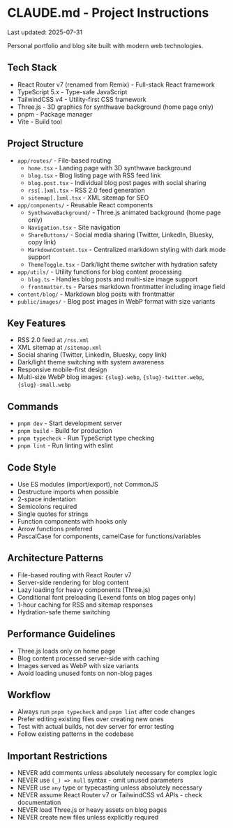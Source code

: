# CLAUDE.md - Project Instructions

Last updated: 2025-07-31

Personal portfolio and blog site built with modern web technologies.

## Tech Stack

- React Router v7 (renamed from Remix) - Full-stack React framework
- TypeScript 5.x - Type-safe JavaScript
- TailwindCSS v4 - Utility-first CSS framework
- Three.js - 3D graphics for synthwave background (home page only)
- pnpm - Package manager
- Vite - Build tool

## Project Structure

- `app/routes/` - File-based routing
  - `home.tsx` - Landing page with 3D synthwave background
  - `blog.tsx` - Blog listing page with RSS feed link
  - `blog.post.tsx` - Individual blog post pages with social sharing
  - `rss[.]xml.tsx` - RSS 2.0 feed generation
  - `sitemap[.]xml.tsx` - XML sitemap for SEO
- `app/components/` - Reusable React components
  - `SynthwaveBackground/` - Three.js animated background (home page only)
  - `Navigation.tsx` - Site navigation
  - `ShareButtons/` - Social media sharing (Twitter, LinkedIn, Bluesky, copy link)
  - `MarkdownContent.tsx` - Centralized markdown styling with dark mode support
  - `ThemeToggle.tsx` - Dark/light theme switcher with hydration safety
- `app/utils/` - Utility functions for blog content processing
  - `blog.ts` - Handles blog posts and multi-size image support
  - `frontmatter.ts` - Parses markdown frontmatter including image field
- `content/blog/` - Markdown blog posts with frontmatter
- `public/images/` - Blog post images in WebP format with size variants

## Key Features

- RSS 2.0 feed at `/rss.xml`
- XML sitemap at `/sitemap.xml`
- Social sharing (Twitter, LinkedIn, Bluesky, copy link)
- Dark/light theme switching with system awareness
- Responsive mobile-first design
- Multi-size WebP blog images: `{slug}.webp`, `{slug}-twitter.webp`, `{slug}-small.webp`

## Commands

- `pnpm dev` - Start development server
- `pnpm build` - Build for production
- `pnpm typecheck` - Run TypeScript type checking
- `pnpm lint` - Run linting with eslint

## Code Style

- Use ES modules (import/export), not CommonJS
- Destructure imports when possible
- 2-space indentation
- Semicolons required
- Single quotes for strings
- Function components with hooks only
- Arrow functions preferred
- PascalCase for components, camelCase for functions/variables

## Architecture Patterns

- File-based routing with React Router v7
- Server-side rendering for blog content
- Lazy loading for heavy components (Three.js)
- Conditional font preloading (Lexend fonts on blog pages only)
- 1-hour caching for RSS and sitemap responses
- Hydration-safe theme switching

## Performance Guidelines

- Three.js loads only on home page
- Blog content processed server-side with caching
- Images served as WebP with size variants
- Avoid loading unused fonts on non-blog pages

## Workflow

- Always run `pnpm typecheck` and `pnpm lint` after code changes
- Prefer editing existing files over creating new ones
- Test with actual builds, not dev server for error testing
- Follow existing patterns in the codebase

## Important Restrictions

- NEVER add comments unless absolutely necessary for complex logic
- NEVER use `(_) => null` syntax - omit unused parameters
- NEVER use `any` type or typecasting unless absolutely necessary
- NEVER assume React Router v7 or TailwindCSS v4 APIs - check documentation
- NEVER load Three.js or heavy assets on blog pages
- NEVER create new files unless explicitly required
